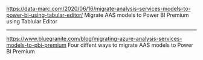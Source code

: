 https://data-marc.com/2020/06/16/migrate-analysis-services-models-to-power-bi-using-tabular-editor/
Migrate AAS models to Power BI Premium using Tablular Editor

---

https://www.bluegranite.com/blog/migrating-azure-analysis-services-models-to-pbi-premium
Four diffent ways to migrate AAS models to Power BI Premium